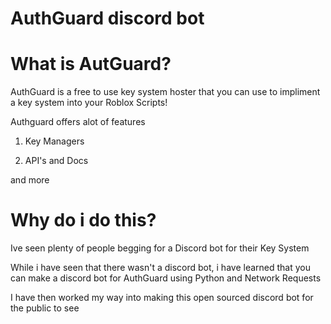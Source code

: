 # AuthGuard discord bot

# What is AutGuard?
AuthGuard is a free to use key system hoster that you can use to impliment a key system into your Roblox Scripts!

Authguard offers alot of features
1) Key Managers

2) API's and Docs

and more

# Why do i do this?
Ive seen plenty of people begging for a Discord bot for their Key System

While i have seen that there wasn't a discord bot, i have learned that you can make a discord bot for AuthGuard using Python and Network Requests

I have then worked my way into making this open sourced discord bot for the public to see
